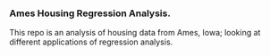 
### Ames Housing Regression Analysis.

This repo is an analysis of housing data from Ames, Iowa; looking at different applications of regression analysis. 
